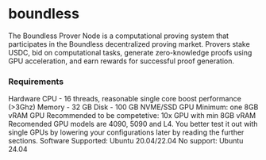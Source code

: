 # boundless
The Boundless Prover Node is a computational proving system that participates in the Boundless decentralized proving market. Provers stake USDC, bid on computational tasks, generate zero-knowledge proofs using GPU acceleration, and earn rewards for successful proof generation.
### Requirements
Hardware
CPU - 16 threads, reasonable single core boost performance (>3Ghz)
Memory - 32 GB
Disk - 100 GB NVME/SSD
GPU
Minimum: one 8GB vRAM GPU
Recommended to be competetive: 10x GPU with min 8GB vRAM
Recomended GPU models are 4090, 5090 and L4.
You better test it out with single GPUs by lowering your configurations later by reading the further sections.
Software
Supported: Ubuntu 20.04/22.04
No support: Ubuntu 24.04
